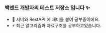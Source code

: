 ### 백앤드 개발자의 테스트 저장소 입니다 ✨

- 🌱 서버와 RestAPI 에 재미를 붙여 공부중이에요.
- ⚡ 최근 알고리즘과 자료구조를 공부하고있습니다.   

<!--
**ziva456/ziva456** is a ✨ _special_ ✨ repository because its `README.md` (this file) appears on your GitHub profile.

Here are some ideas to get you started:

- 🔭 I’m currently working on ...
- 🌱 I’m currently learning ...
- 👯 I’m looking to collaborate on ...
- 🤔 I’m looking for help with ...
- 💬 Ask me about ...
- 📫 How to reach me: ...
- 😄 Pronouns: ...
- ⚡ Fun fact: ...
-->
